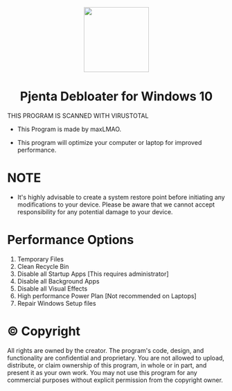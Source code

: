 <div align="center">
  <img src="https://i.imgur.com/e85wfuR.png" width="150" height="150">
</div>

<div align="center">
  <h1>Pjenta Debloater for Windows 10</h1>
</div>


THIS PROGRAM IS SCANNED WITH VIRUSTOTAL

* This Program is made by maxLMAO.

* This program will optimize your computer or laptop for improved performance. 

# NOTE

* It's highly advisable to create a system restore point before initiating any modifications to your device. 
Please be aware that we cannot accept responsibility for any potential damage to your device.

# Performance Options

1. Temporary Files
2. Clean Recycle Bin
3. Disable all Startup Apps [This requires administrator]
4. Disable all Background Apps
5. Disable all Visual Effects
6. High performance Power Plan [Not recommended on Laptops]
7. Repair Windows Setup files


# ©️ Copyright

All rights are owned by the creator. The program's code, design, and functionality are confidential and proprietary. 
You are not allowed to upload, distribute, or claim ownership of this program, in whole or in part, and present it as your own work. 
You may not use this program for any commercial purposes without explicit permission from the copyright owner.